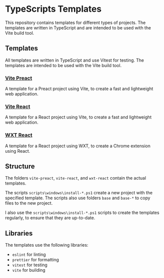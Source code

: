 # TypeScripts Templates

This repository contains templates for different types of projects. The templates are written in TypeScript and are intended to be used with the Vite build tool.

## Templates

All templates are written in TypeScript and use Vitest for testing. The templates are intended to be used with the Vite build tool.

### [Vite Preact](./vite-preact.md)

A template for a Preact project using Vite, to create a fast and lightweight web application.

### [Vite React](./vite-react.md)

A template for a React project using Vite, to create a fast and lightweight web application.

### [WXT React](./wxt-react.md)

A template for a React project using WXT, to create a Chrome extension using React.

## Structure

The folders `vite-preact`, `vite-react`, and `wxt-react` contain the actual templates.

The scripts `scripts\windows\install-*.ps1` create a new project with the specified template. The scripts also use folders `base` and `base-*` to copy files to the new project.

I also use the `scripts\windows\install-*.ps1` scripts to create the templates regularly, to ensure that they are up-to-date.

## Libraries

The templates use the following libraries:

- `eslint` for linting
- `prettier` for formatting
- `vitest` for testing
- `vite` for building
